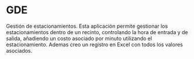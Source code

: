 # GDE
Gestión de estacionamientos.
Esta aplicación permite gestionar los estacionamientos dentro de un recinto, controlando la hora de entrada y de salida, añadiendo un costo asociado por minuto utilizando el estacionamiento. Ademas creo un registro en Excel con todos los valores asociados.
